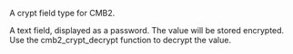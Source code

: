 A crypt field type for CMB2.

A text field, displayed as a password.
The value will be stored encrypted.
Use the cmb2_crypt_decrypt function to decrypt the value.